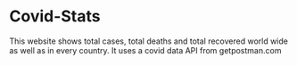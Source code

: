# Covid-Stats
This website shows total cases, total deaths and total recovered world wide as well as in every country. It uses a covid data API from getpostman.com

